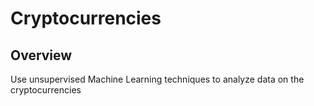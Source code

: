 # Cryptocurrencies

## **Overview**
Use unsupervised Machine Learning techniques to analyze data on the cryptocurrencies
